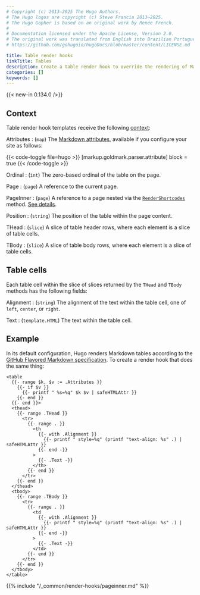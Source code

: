 ```yaml
---
# Copyright (c) 2013–2025 The Hugo Authors.
# The Hugo logos are copyright (c) Steve Francia 2013–2025.
# The Hugo Gopher is based on an original work by Renée French.
#
# Documentation licensed under the Apache License, Version 2.0.
# The original work was translated from English into Brazilian Portuguese.
# https://github.com/gohugoio/hugoDocs/blob/master/content/LICENSE.md

title: Table render hooks
linkTitle: Tables
description: Create a table render hook to override the rendering of Markdown tables to HTML.
categories: []
keywords: []
---
```


{{< new-in 0.134.0 />}}

## Context

Table render hook templates receive the following [context](g):

Attributes
: (`map`) The [Markdown attributes], available if you configure your site as follows:

  {{< code-toggle file=hugo >}}
  [markup.goldmark.parser.attribute]
  block = true
  {{< /code-toggle >}}

Ordinal
: (`int`) The zero-based ordinal of the table on the page.

Page
: (`page`) A reference to the current page.

PageInner
: (`page`) A reference to a page nested via the [`RenderShortcodes`] method. [See details](#pageinner-details).

Position
: (`string`) The position of the table within the page content.

THead
: (`slice`) A slice of table header rows, where each element is a slice of table cells.

TBody
: (`slice`) A slice of table body rows, where each element is a slice of table cells.

[Markdown attributes]: /content-management/markdown-attributes/
[`RenderShortcodes`]: /methods/page/rendershortcodes

## Table cells

Each table cell within the slice of slices returned by the `THead` and `TBody` methods has the following fields:

Alignment
: (`string`) The alignment of the text within the table cell, one of `left`, `center`, or `right`.

Text
: (`template.HTML`) The text within the table cell.

## Example

In its default configuration, Hugo renders Markdown tables according to the [GitHub Flavored Markdown specification]. To create a render hook that does the same thing:

[GitHub Flavored Markdown specification]: https://github.github.com/gfm/#tables-extension-

```go-html-template {file="layouts/_default/_markup/render-table.html" copy=true}
<table
  {{- range $k, $v := .Attributes }}
    {{- if $v }}
      {{- printf " %s=%q" $k $v | safeHTMLAttr }}
    {{- end }}
  {{- end }}>
  <thead>
    {{- range .THead }}
      <tr>
        {{- range . }}
          <th
            {{- with .Alignment }}
              {{- printf " style=%q" (printf "text-align: %s" .) | safeHTMLAttr }}
            {{- end -}}
          >
            {{- .Text -}}
          </th>
        {{- end }}
      </tr>
    {{- end }}
  </thead>
  <tbody>
    {{- range .TBody }}
      <tr>
        {{- range . }}
          <td
            {{- with .Alignment }}
              {{- printf " style=%q" (printf "text-align: %s" .) | safeHTMLAttr }}
            {{- end -}}
          >
            {{- .Text -}}
          </td>
        {{- end }}
      </tr>
    {{- end }}
  </tbody>
</table>
```

{{% include "/_common/render-hooks/pageinner.md" %}}
